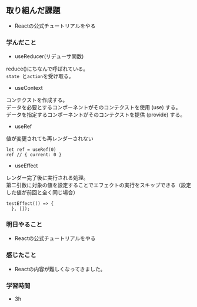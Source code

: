 ## 取り組んだ課題
 - Reactの公式チュートリアルをやる

### 学んだこと

- useReducer(リデューサ関数)

reduce()にちなんで呼ばれている。  
`state `と`action`を受け取る。

- useContext  

コンテクストを作成する。  
データを必要とするコンポーネントがそのコンテクストを使用 (use) する。  
データを指定するコンポーネントがそのコンテクストを提供 (provide) する。

- useRef  

 値が変更されても再レンダーされない
```
let ref = useRef(0)
ref // { current: 0 }
```

- useEffect 
 
レンダー完了後に実行される処理。  
第二引数に対象の値を設定することでエフェクトの実行をスキップできる（設定した値が前回と全く同じ場合）
```
testEffect(() => {
  }, []);
```

### 明日やること
- Reactの公式チュートリアルをやる

### 感じたこと
- Reactの内容が難しくなってきました。


### 学習時間
- 3h